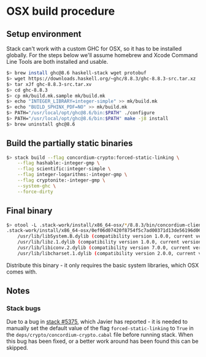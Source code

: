 # OSX build procedure
## Setup environment
Stack can't work with a custom GHC for OSX, so it has to be installed globally. For the steps below we'll assume homebrew and Xcode Command Line Tools are both installed and usable.
```bash
$> brew install ghc@8.6 haskell-stack wget protobuf
$> wget https://downloads.haskell.org/~ghc/8.8.3/ghc-8.8.3-src.tar.xz
$> tar xJf ghc-8.8.3-src.tar.xv
$> cd ghc-8.8.3
$> cp mk/build.mk.sample mk/build.mk
$> echo "INTEGER_LIBRARY=integer-simple" >> mk/build.mk
$> echo "BUILD_SPHINX_PDF=NO" >> mk/build.mk
$> PATH="/usr/local/opt/ghc@8.6/bin:$PATH" ./configure
$> PATH="/usr/local/opt/ghc@8.6/bin:$PATH" make -j8 install
$> brew uninstall ghc@8.6
````

## Build the partially static binaries
```bash
$> stack build --flag concordium-crypto:forced-static-linking \
    --flag hashable:-integer-gmp \
    --flag scientific:integer-simple \
    --flag integer-logarithms:-integer-gmp \
    --flag cryptonite:-integer-gmp \
    --system-ghc \
	--force-dirty
```
## Final binary
```bash
$> otool -L .stack-work/install/x86_64-osx/*/8.8.3/bin/concordium-client
.stack-work/install/x86_64-osx/0ef06d07420f8754f5c7ad00371d13de56196d064e091f90862b54ccc0637e4f/8.8.3/bin/concordium-client:
	/usr/lib/libSystem.B.dylib (compatibility version 1.0.0, current version 1281.100.1)
	/usr/lib/libz.1.dylib (compatibility version 1.0.0, current version 1.2.11)
	/usr/lib/libiconv.2.dylib (compatibility version 7.0.0, current version 7.0.0)
	/usr/lib/libcharset.1.dylib (compatibility version 2.0.0, current version 2.0.0)
```
Distribute this binary - it only requires the basic system libraries, which OSX comes with.
## Notes
### Stack bugs
Due to a bug in [stack #5375](https://github.com/commercialhaskell/stack/issues/5375), which Javier has reported - it is needed to manually set the default value of the flag `forced-static-linking` to `True` in the `deps/crypto/concordium-crypto.cabal` file before running stack. When this bug has been fixed, or a better work around has been found this can be skipped.
